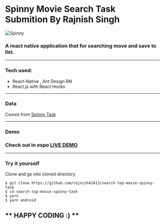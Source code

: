 # Spinny Movie Search Task Submition By Rajnish Singh
![Spinny](https://res.cloudinary.com/dh7apsl5o/image/upload/v1592666496/spinny/001.jpg)
### A react native application that for searching move and save to list.

-----
### Tech used:
* React-Native , Ant Design RN
* React.js with React Hooks
-----
### Data
Comes from [Spinny Task](http://www.omdbapi.com/?type=movie&apikey=a1b5f9ec&s=ab)

-----
### Demo
### Check out in expo [LIVE DEMO](https://expo.io/@rajnish42413)

-----
### Try it yourself
Clone and go into cloned directory
```
$ git clone https://github.com/rajnish42413/search-top-movie-spinny-task
$ cd search-top-movie-spinny-task
$ yarn
$ yarn android
```
## ** HAPPY CODING :) **

